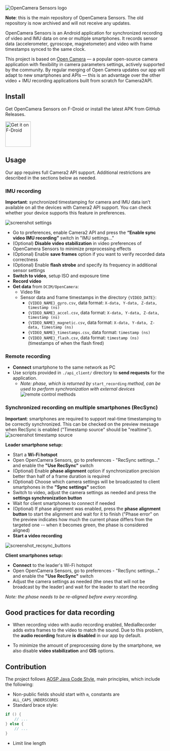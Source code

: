 ![OpenCamera Sensors logo](https://imgur.com/7qjCtgp.png)

**Note**: this is the main repository of OpenCamera Sensors. The old repository is now archived and
will not receive any updates.

OpenCamera Sensors is an Android application for synchronized recording of video and IMU data on one
or multiple smartphones. It records sensor data (accelerometer, gyroscope, magnetometer) and video
with frame timestamps synced to the same clock.

This project is based on [Open Camera](https://opencamera.org.uk/) — a popular open-source camera
application with flexibility in camera parameters settings, actively supported by the community. By
regular merging of Open Camera updates our app will adapt to new smartphones and APIs — this is an
advantage over the other video + IMU recording applications built from scratch for Camera2API.

## Install

Get OpenCamera Sensors on F-Droid or install the latest APK from GitHub Releases.

[<img src="https://fdroid.gitlab.io/artwork/badge/get-it-on.png"
alt="Get it on F-Droid"
height="80">](https://f-droid.org/packages/com.opencamera_sensors.app/)

## Usage

Our app requires full Camera2 API support. Additional restrictions are described in the sections
below as needed.

### IMU recording

**Important**: synchronized timestamping for camera and IMU data isn’t available on all the
devices with Camera2 API support. You can check whether your device supports this feature in
preferences.

![screenshot settings](https://imgur.com/Md2O0sO.png)

- Go to preferences, enable Camera2 API and press the **“Enable sync video IMU recording”** switch
  in "IMU settings..."
- (Optional) **Disable video stabilization** in video preferences of OpenCamera Sensors to minimize
  preprocessing effects
- (Optional) Enable **save frames** option if you want to verify recorded data correctness
- (Optional) Enable **flash strobe** and specify its frequency in additional sensor settings
- **Switch to video**, setup ISO and exposure time
- **Record video**
- **Get data** from ```DCIM/OpenCamera```:
    - Video file
    - Sensor data and frame timestamps in the directory ```{VIDEO_DATE}```:
        - ```{VIDEO_NAME}_gyro.csv```, data format: ```X-data, Y-data, Z-data, timestamp (ns)```
        - ```{VIDEO_NAME}_accel.csv```, data format: ```X-data, Y-data, Z-data, timestamp (ns)```
        - ```{VIDEO_NAME}_magnetic.csv```, data format: ```X-data, Y-data, Z-data, timestamp (ns)```
        - ```{VIDEO_NAME}_timestamps.csv```, data format: ```timestamp (ns)```
        - ```{VIDEO_NAME}_flash.csv```, data format: ```timestamp (ns)``` (timestamps of when the
          flash fired)

### Remote recording

- **Connect** smartphone to the same network as PC
- Use scripts provided in ```./api_client/``` directory to **send requests** for the application.
    - *Note: phase, which is returned by* ```start_recording``` *method, can be used to perform
      synchronization with external devices*
      ![remote control methods](https://www.websequencediagrams.com/files/render?link=6txhpHrdgaebT4DYz2C3SaEQjHM1esYDkJZJvPZcgCJHbRAg3c8hqcJYgOmGirze)

### Synchronized recording on multiple smartphones (RecSync)

**Important**: smartphones are required to support real-time timestamping to be correctly
synchronized. This can be checked on the preview message when RecSync is enabled ("Timestamp source"
should be "realtime").
![screenshot timestamp source](https://imgur.com/vQHufyV.png)

**Leader smartphone setup:**

- Start a **Wi-Fi hotspot**
- Open OpenCamera Sensors, go to preferences - "RecSync settings..." and enable the **"Use
  RecSync"** switch
- (Optional) Enable **phase alignment** option if synchronization precision better than half of a
  frame duration is required
- (Optional) Choose which camera settings will be broadcasted to client smartphones in the **"Sync
  settings"** section
- Switch to video, adjust the camera settings as needed and press the **settings synchronization
  button**
- Wait for client smartphones to connect if needed
- (Optional) If phase alignment was enabled, press the **phase alignment button** to start the
  alignment and wait for it to finish ("Phase error" on the preview indicates how much the current
  phase differs from the targeted one -- when it becomes green, the phase is considered aligned)
- **Start a video recording**

![screenshot_recsync_buttons](https://i.imgur.com/iQS8zpc.png)

**Client smartphones setup:**

- **Connect** to the leader's Wi-Fi hotspot
- Open OpenCamera Sensors, go to preferences - "RecSync settings..." and enable the **"Use
  RecSync"** switch
- Adjust the camera settings as needed (the ones that will not be broadcast by the leader) and wait
  for the leader to start the recording

_Note: the phase needs to be re-aligned before every recording._

## Good practices for data recording

- When recording video with audio recording enabled, MediaRecorder adds extra frames to the video to
  match the sound. Due to this problem, the **audio recording** feature **is disabled** in our app
  by default.

- To minimize the amount of preprocessing done by the smartphone, we also disable **video
  stabilization** and **OIS** options.

## Contribution

The project follows [AOSP Java Code Style](https://source.android.com/setup/contribute/code-style),
main principles, which include the following:

- Non-public fields should start with ```m```, constants are ```ALL_CAPS_UNDERSCORES```
- Standard brace style:

```java
if () {
    // ...
} else {
    // ...
}
```

- Limit line length
